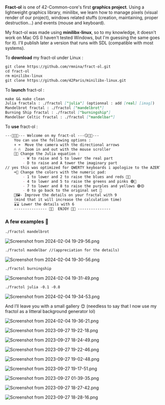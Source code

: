 **Fract-ol** is one of 42-Common-core's first **graphics project**. Using a lightweight graphics library, minilibx, we learn how to manage pixels (visual render of our project), windows related stuffs (creation, maintaining, proper destruction…) and events (mouse and keyboard).

My fract-ol was made using **minilibx-linux**, so to my knowledge, it doesn't work on Mac OS (I haven't tested Windows, but I'm guessing the same goes for it). I'll publish later a version that runs with SDL (compatible with most systems).

To **download** my fract-ol under Linux :

```markdown
git clone https://github.com/rmnina/fract-ol.git
cd fract-ol
rm minilibx-linux
git clone https://github.com/42Paris/minilibx-linux.git
```

To **launch** fract-ol :

```markdown
make && make clean
Julia fractals : ./fractol ["julia"] (optionnal : add [real] [imag])
Mandelbrot fractal : ./fractol ["mandelbrot"]
Burning Ship fractal : ./fractol ["burningship"]
Mandelbar Celtic fractal : ./fractol ["mandelbar"]
```

To **use** fract-ol :

```markdown
---👾👾😏--- Welcome on my fract-ol ---😏👾👾--- 
	You can use the following options :
	⬆ ➡  Move the camera with the directional arrows
	🖱 🖱  Zoom in and out with the mouse scroller
	🌌🎆 Change the Julia equation :
		- W to raise and S to lower the real part
		- D to raise and A tower the imaginary part
// yes this was optimized for QWERTY keyboards i apologize to the AZERTY team
	⌨🔢 Change the colors with the numeric pad: 
		- 1 to lower and 2 to raise the blues and reds 🔵🔴
		- 4 to lower and 5 to raise the greens and pinks 🟢🧶
		- 7 to lower and 8 to raise the purples and yellows 🟣🟡
		- 0 to go back to the original set 🌈
	🎨🖼- Improve the details on your fractal with 9 
	(mind that it will increase the calculation time)
	⌛⌛ Lower the details with 6
	--------------- 👾👾 	ENJOY 👾👾 ---------------
```

### A few examples 🙂

```markdown
./fractol mandelbrot
```

![Screenshot from 2024-02-04 19-29-56.png](https://prod-files-secure.s3.us-west-2.amazonaws.com/0374b65b-95ff-4870-9028-1c5e2920bc7b/0551395f-3794-455c-b295-cf98a63dab89/Screenshot_from_2024-02-04_19-29-56.png)

```markdown
./fractol mandelbar //(appreciation for the details)
```

![Screenshot from 2024-02-04 19-30-56.png](https://prod-files-secure.s3.us-west-2.amazonaws.com/0374b65b-95ff-4870-9028-1c5e2920bc7b/882531e7-46c2-4b6b-b285-36d5f5737315/Screenshot_from_2024-02-04_19-30-56.png)

```markdown
./fractol burningship
```

![Screenshot from 2024-02-04 19-31-49.png](https://prod-files-secure.s3.us-west-2.amazonaws.com/0374b65b-95ff-4870-9028-1c5e2920bc7b/f4b3ece8-7c4e-40fd-9ee3-fe2425b059d1/Screenshot_from_2024-02-04_19-31-49.png)

```markdown
./fractol julia -0.1 -0.8
```

![Screenshot from 2024-02-04 19-34-53.png](https://prod-files-secure.s3.us-west-2.amazonaws.com/0374b65b-95ff-4870-9028-1c5e2920bc7b/07e549e0-7e79-48d7-a98a-e6665b5f26de/Screenshot_from_2024-02-04_19-34-53.png)

And I’ll leave you with a small gallery 😊 (needless to say that I now use my fractol as a litteral background generator lol)

![Screenshot from 2024-02-04 19-36-21.png](https://prod-files-secure.s3.us-west-2.amazonaws.com/0374b65b-95ff-4870-9028-1c5e2920bc7b/ba271c42-2ded-4da4-8e08-53d1e7f6b308/Screenshot_from_2024-02-04_19-36-21.png)

![Screenshot from 2023-09-27 19-22-18.png](https://prod-files-secure.s3.us-west-2.amazonaws.com/0374b65b-95ff-4870-9028-1c5e2920bc7b/8db2515e-1cb0-4a84-9231-c5d53e216034/Screenshot_from_2023-09-27_19-22-18.png)

![Screenshot from 2023-09-27 18-24-49.png](https://prod-files-secure.s3.us-west-2.amazonaws.com/0374b65b-95ff-4870-9028-1c5e2920bc7b/ed956dbd-83a1-4f79-9fa5-3cc99078f394/Screenshot_from_2023-09-27_18-24-49.png)

![Screenshot from 2023-09-27 19-22-46.png](https://prod-files-secure.s3.us-west-2.amazonaws.com/0374b65b-95ff-4870-9028-1c5e2920bc7b/b75ddcd0-848d-4bc1-8266-35f872e6f1a9/Screenshot_from_2023-09-27_19-22-46.png)

![Screenshot from 2023-09-27 19-02-48.png](https://prod-files-secure.s3.us-west-2.amazonaws.com/0374b65b-95ff-4870-9028-1c5e2920bc7b/0391fa99-f7c8-4706-8ffc-37c8dc54cda1/Screenshot_from_2023-09-27_19-02-48.png)

![Screenshot from 2023-09-27 19-17-51.png](https://prod-files-secure.s3.us-west-2.amazonaws.com/0374b65b-95ff-4870-9028-1c5e2920bc7b/bc76dd9e-1495-493b-9f74-54a7c8d55010/Screenshot_from_2023-09-27_19-17-51.png)

![Screenshot from 2023-09-27 01-39-35.png](https://prod-files-secure.s3.us-west-2.amazonaws.com/0374b65b-95ff-4870-9028-1c5e2920bc7b/1c868bab-62c4-492e-8560-5816a16bbb89/Screenshot_from_2023-09-27_01-39-35.png)

![Screenshot from 2023-09-27 18-27-42.png](https://prod-files-secure.s3.us-west-2.amazonaws.com/0374b65b-95ff-4870-9028-1c5e2920bc7b/87b87b0f-a93d-41cc-81c8-94700ea26a1e/Screenshot_from_2023-09-27_18-27-42.png)

![Screenshot from 2023-09-27 18-28-16.png](https://prod-files-secure.s3.us-west-2.amazonaws.com/0374b65b-95ff-4870-9028-1c5e2920bc7b/970450f1-5c7b-44ae-83fb-15fb1aaf0427/Screenshot_from_2023-09-27_18-28-16.png)
